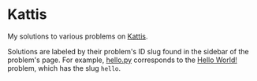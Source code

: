 Kattis
======

My solutions to various problems on [Kattis](https://open.kattis.com).

Solutions are labeled by their problem's ID slug found in the sidebar of the problem's page. For example, [hello.py](code/hello.py) corresponds to the [Hello World!](https://open.kattis.com/problems/hello) problem, which has the slug `hello`.
